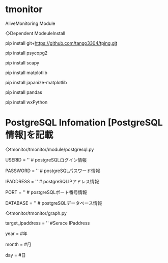 # tmonitor
AliveMonitoring Module

◇Dependent ModeuleInstall

pip install git+https://github.com/tango3304/tping.git

pip install psycopg2

pip install scapy

pip install matplotlib

pip install japanize-matplotlib

pip install pandas

pip install wxPython

# PostgreSQL Infomation [PostgreSQL情報]を記載

◇tmonitor/tmonitor/module/postgresql.py

USERID = ''		# postgreSQLログイン情報

PASSWORD = ''	# postgreSQLパスワード情報

IPADDRESS = ''	# postgreSQLIPアドレス情報

PORT = ''		# postgreSQLポート番号情報

DATABASE = ''	# postgreSQLデータベース情報



◇tmonitor/tmonitor/graph.py

target_ipaddress = '' #Serace IPaddress

year = #年

month = #月

day = #日
